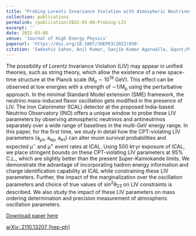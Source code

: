 ```yaml
---
title: "Probing Lorentz Invariance Violation with Atmospheric Neutrinos at INO-ICAL"
collection: publications
permalink: /publication/2022-03-08-Probing-LIV
excerpt: ''
date: 2022-03-08
venue: 'Journal of High Energy Physics'
paperurl: 'https://doi.org/10.1007/JHEP03(2022)050'
citation: 'Sadashiv Sahoo, Anil Kumar, Sanjib Kumar Agarwalla, &quot;Probing Lorentz Invariance Violation with Atmospheric Neutrinos at INO-ICAL&quot;, <i>Journal of High Energy Physics</i>, 03 (2022) 050.'
---
```


The possibility of Lorentz Invariance Violation (LIV) may appear in unified theories, such as string theory, which allow the existence of a new space-time structure at the Planck scale (M<sub>p</sub> ∼ 10<sup>19</sup> GeV). This effect can be observed at low energies with a strength of ∼1/M<sub>p</sub> using the perturbative approach. In the minimal Standard Model extension (SME) framework, the neutrino mass-induced flavor oscillation gets modified in the presence of LIV. The Iron Calorimeter (ICAL) detector at the proposed India-based Neutrino Observatory (INO) offers a unique window to probe these LIV parameters by observing atmospheric neutrinos and antineutrinos separately over a wide range of baselines in the multi-GeV energy range. In this paper, for the first time, we study in detail how the CPT-violating LIV parameters (a<sub>μτ</sub>, a<sub>eμ</sub>, a<sub>eτ</sub>) can alter muon survival probabilities and expected μ<sup>−</sup> and μ<sup>+</sup> event rates at ICAL. Using 500 kt·yr exposure of ICAL, we place stringent bounds on these CPT-violating LIV parameters at 95% C.L., which are slightly better than the present Super-Kamiokande limits. We demonstrate the advantage of incorporating hadron energy information and charge identification capability at ICAL while constraining these LIV parameters. Further, the impact of the marginalization over the oscillation parameters and choice of true values of sin<sup>2</sup>θ<sub>23</sub> on LIV constraints is described. We also study the impact of these LIV parameters on mass ordering determination and precision measurement of atmospheric oscillation parameters.

[Download paper here](https://doi.org/10.1007/JHEP03(2022)050)

[arXiv: 2110.13207 [hep-ph]](https://arxiv.org/abs/2110.13207)
